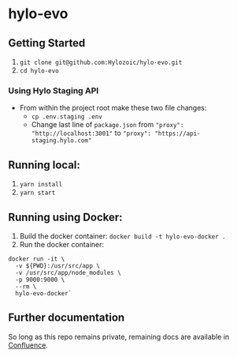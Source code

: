 # hylo-evo

## Getting Started

1. `git clone git@github.com:Hylozoic/hylo-evo.git`
2. `cd hylo-evo`

### Using Hylo Staging API

* From within the project root make these two file changes:
  * `cp .env.staging .env`
  * Change last line of `package.json` from `"proxy": "http://localhost:3001"` to `"proxy": "https://api-staging.hylo.com"`

## Running local:

1. `yarn install`
2. `yarn start`

## Running using Docker:

1. Build the docker container: `docker build -t hylo-evo-docker .`
2. Run the docker container: 
~~~
docker run -it \
  -v ${PWD}:/usr/src/app \
  -v /usr/src/app/node_modules \
  -p 9000:9000 \
  --rm \
  hylo-evo-docker`
~~~

## Further documentation

So long as this repo remains private, remaining docs are available in [Confluence](https://hylozoic.atlassian.net/wiki/spaces/DEV/pages/87195649/Web+Client).
